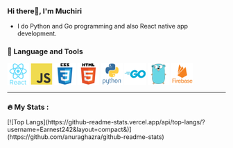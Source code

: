 ### Hi there👋, I'm Muchiri 

- I do Python and Go programming and also React native app development.

### 🧰 Language and Tools
  <img src="https://github.com/devicons/devicon/blob/master/icons/react/react-original-wordmark.svg" alt="JavaScript Logo" width="50" height="50"/> <img src="https://github.com/devicons/devicon/blob/master/icons/javascript/javascript-original.svg" alt="JavaScript Logo" width="50" height="50"/> <img src="https://github.com/devicons/devicon/blob/master/icons/css3/css3-original-wordmark.svg" alt="JavaScript Logo" width="50" height="50"/> <img src="https://github.com/devicons/devicon/blob/master/icons/html5/html5-original-wordmark.svg" alt="JavaScript Logo" width="50" height="50"/> <img src="https://github.com/devicons/devicon/blob/master/icons/python/python-original-wordmark.svg" alt="JavaScript Logo" width="50" height="50"/> <img src="https://github.com/devicons/devicon/blob/master/icons/go/go-original-wordmark.svg" alt="JavaScript Logo" width="50" height="50"/> <img src="https://github.com/devicons/devicon/blob/master/icons/go/go-original.svg" alt="JavaScript Logo" width="50" height="50"/> <img src="https://github.com/devicons/devicon/blob/master/icons/firebase/firebase-plain-wordmark.svg" alt="JavaScript Logo" width="50" height="50"/>
  
  ---
  ### :fire: My Stats :
  <!--[![GitHub Streak](https://github-readme-streak-stats.herokuapp.com?user=Earnest242&theme=dark)](https://git.io/streak-stats)--!>
  
  [![Top Langs](https://github-readme-stats.vercel.app/api/top-langs/?username=Earnest242&layout=compact&)](https://github.com/anuraghazra/github-readme-stats)
  
  









  
  





    
